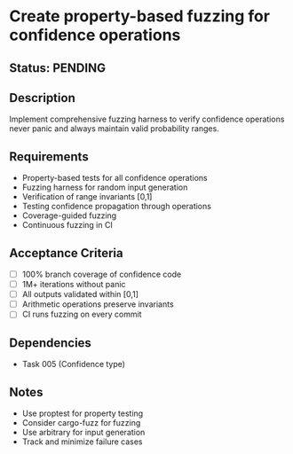 # Create property-based fuzzing for confidence operations

## Status: PENDING

## Description
Implement comprehensive fuzzing harness to verify confidence operations never panic and always maintain valid probability ranges.

## Requirements
- Property-based tests for all confidence operations
- Fuzzing harness for random input generation
- Verification of range invariants [0,1]
- Testing confidence propagation through operations
- Coverage-guided fuzzing
- Continuous fuzzing in CI

## Acceptance Criteria
- [ ] 100% branch coverage of confidence code
- [ ] 1M+ iterations without panic
- [ ] All outputs validated within [0,1]
- [ ] Arithmetic operations preserve invariants
- [ ] CI runs fuzzing on every commit

## Dependencies
- Task 005 (Confidence type)

## Notes
- Use proptest for property testing
- Consider cargo-fuzz for fuzzing
- Use arbitrary for input generation
- Track and minimize failure cases